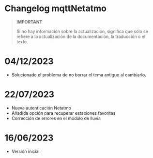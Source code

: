 # Changelog mqttNetatmo

>**IMPORTANT**
>
>Si no hay información sobre la actualización, significa que sólo se refiere a la actualización de la documentación, la traducción o el texto.

# 04/12/2023
- Solucionado el problema de no borrar el tema antiguo al cambiarlo.

# 22/07/2023
- Nueva autenticación Netatmo
- Añadida opción para recuperar estaciones favoritas
- Corrección de errores en el módulo de lluvia

# 16/06/2023
- Versión inicial
